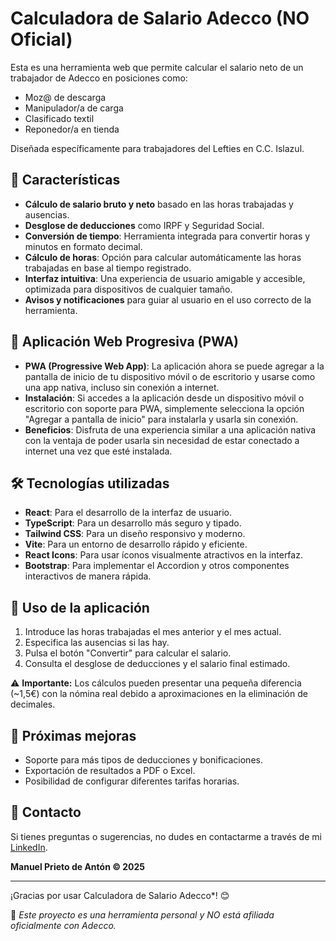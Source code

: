 # Calculadora de Salario Adecco (NO Oficial)

Esta es una herramienta web que permite calcular el salario neto de un trabajador de Adecco en posiciones como:

- Moz@ de descarga
- Manipulador/a de carga
- Clasificado textil
- Reponedor/a en tienda

Diseñada específicamente para trabajadores del Lefties en C.C. Islazul.

## 🚀 Características

- **Cálculo de salario bruto y neto** basado en las horas trabajadas y ausencias.
- **Desglose de deducciones** como IRPF y Seguridad Social.
- **Conversión de tiempo**: Herramienta integrada para convertir horas y minutos en formato decimal.
- **Cálculo de horas**: Opción para calcular automáticamente las horas trabajadas en base al tiempo registrado.
- **Interfaz intuitiva**: Una experiencia de usuario amigable y accesible, optimizada para dispositivos de cualquier tamaño.
- **Avisos y notificaciones** para guiar al usuario en el uso correcto de la herramienta.

## 📱 Aplicación Web Progresiva (PWA)

- **PWA (Progressive Web App)**: La aplicación ahora se puede agregar a la pantalla de inicio de tu dispositivo móvil o de escritorio y usarse como una app nativa, incluso sin conexión a internet.
- **Instalación**: Si accedes a la aplicación desde un dispositivo móvil o escritorio con soporte para PWA, simplemente selecciona la opción "Agregar a pantalla de inicio" para instalarla y usarla sin conexión.
- **Beneficios**: Disfruta de una experiencia similar a una aplicación nativa con la ventaja de poder usarla sin necesidad de estar conectado a internet una vez que esté instalada.

## 🛠️ Tecnologías utilizadas

- **React**: Para el desarrollo de la interfaz de usuario.
- **TypeScript**: Para un desarrollo más seguro y tipado.
- **Tailwind CSS**: Para un diseño responsivo y moderno.
- **Vite**: Para un entorno de desarrollo rápido y eficiente.
- **React Icons**: Para usar íconos visualmente atractivos en la interfaz.
- **Bootstrap**: Para implementar el Accordion y otros componentes interactivos de manera rápida.

## 📝 Uso de la aplicación

1. Introduce las horas trabajadas el mes anterior y el mes actual.
2. Especifica las ausencias si las hay.
3. Pulsa el botón "Convertir" para calcular el salario.
4. Consulta el desglose de deducciones y el salario final estimado.

⚠️ **Importante:** Los cálculos pueden presentar una pequeña diferencia (~1,5€) con la nómina real debido a aproximaciones en la eliminación de decimales.

## 🎯 Próximas mejoras

- Soporte para más tipos de deducciones y bonificaciones.
- Exportación de resultados a PDF o Excel.
- Posibilidad de configurar diferentes tarifas horarias.

## 📩 Contacto

Si tienes preguntas o sugerencias, no dudes en contactarme a través de mi [LinkedIn](https://www.linkedin.com/in/manuelprietodeanton).

**Manuel Prieto de Antón &copy; 2025**

---

¡Gracias por usar Calculadora de Salario Adecco\*! 😊

📌 _Este proyecto es una herramienta personal y NO está afiliada oficialmente con Adecco._
